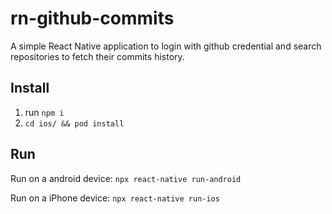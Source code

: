 # rn-github-commits
A simple React Native application to login with github credential and search repositories to fetch their commits history.

## Install
1. run `npm i`
2. `cd ios/ && pod install`

## Run
Run on a android device:
`npx react-native run-android`

Run on a iPhone device:
`npx react-native run-ios`
